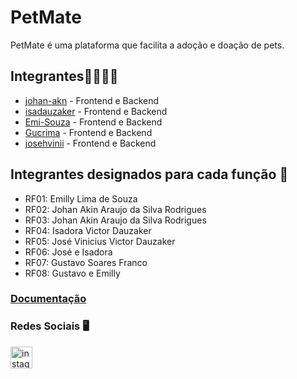 # PetMate
PetMate é uma plataforma que facilita a adoção e doação de pets.

## Integrantes👨‍💻👩‍💻
- [johan-akn](https://github.com/johan-akn) - Frontend e Backend
- [isadauzaker](https://github.com/isadauzaker) - Frontend e Backend
- [Emi-Souza](https://github.com/Emi-Souza) - Frontend e Backend
- [Gucrima](https://github.com/Gucrima) - Frontend e Backend
- [josehvinii](https://github.com/josehvinii) - Frontend e Backend

## Integrantes designados para cada função 📝

- RF01: Emilly Lima de Souza
- RF02: Johan Akin Araujo da Silva Rodrigues
- RF03: Johan Akin Araujo da Silva Rodrigues
- RF04: Isadora Victor Dauzaker
- RF05: José Vinicius Victor Dauzaker
- RF06: José e Isadora
- RF07: Gustavo Soares Franco
- RF08: Gustavo e Emilly

### [Documentação](https://docs.google.com/document/d/1TBU8-_BPHwepaxgek6Jtyi0G4E04BuEELcBfpENMvl4/edit?tab=t.0)


### Redes Sociais 🖥️
<a href="https://www.instagram.com/projeto_petmate/followers/?next=%2F"><img src="https://img.shields.io/static/v1?message=Instagram&logo=instagram&label=&color=E4405F&logoColor=white&labelColor=&style=for-the-badge" height="35" alt="instagram logo"  /></a>
